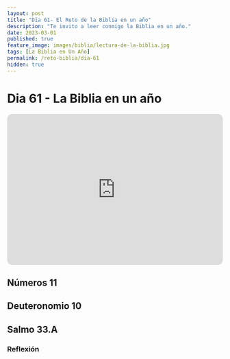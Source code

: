 ```yaml
---
layout: post
title: "Dia 61- El Reto de la Biblia en un año"
description: "Te invito a leer conmigo la Biblia en un año."
date: 2023-03-01
published: true
feature_image: images/biblia/lectura-de-la-biblia.jpg
tags: [La Biblia en Un Año]
permalink: /reto-biblia/dia-61
hidden: true
---
```


# Dia 61 - La Biblia en un año
<iframe style="border-radius:12px" src="https://open.spotify.com/embed/episode/35KqgsLhFWmjOelYULMG2A?utm_source=generator" width="100%" height="352" frameBorder="0" allowfullscreen="" allow="autoplay; clipboard-write; encrypted-media; fullscreen; picture-in-picture" loading="lazy"></iframe>

## Números 11


## Deuteronomio 10


## Salmo 33.A


### Reflexión



